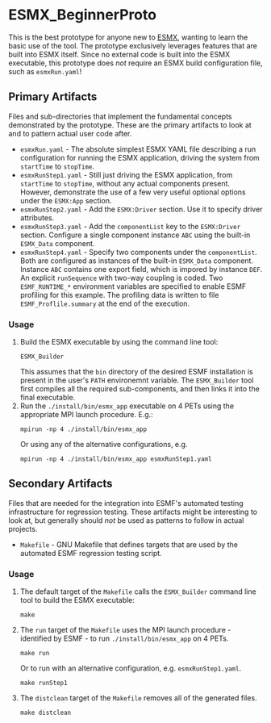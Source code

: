 # ESMX_BeginnerProto

This is the best prototype for anyone new to [ESMX](https://github.com/esmf-org/esmf/tree/develop/src/addon/ESMX), wanting to learn the basic use of the tool. The prototype exclusively leverages features that are built into ESMX itself. Since no external code is built into the ESMX executable, this prototype does *not* require an ESMX build configuration file, such as `esmxRun.yaml`!

## Primary Artifacts

Files and sub-directories that implement the fundamental concepts demonstrated by the prototype. These are the primary artifacts to look at and to pattern actual user code after.

- `esmxRun.yaml`         - The absolute simplest ESMX YAML file describing a run configuration for running the ESMX application, driving the system from `startTime` to `stopTime`.
- `esmxRunStep1.yaml`    - Still just driving the ESMX application, from `startTime` to `stopTime`, without any actual components present. However, demonstrate the use of a few very useful optional options under the `ESMX:App` section.
- `esmxRunStep2.yaml`    - Add the `ESMX:Driver` section. Use it to specify driver attributes.
- `esmxRunStep3.yaml`    - Add the `componentList` key to the `ESMX:Driver` section. Configure a single component instance `ABC` using the built-in `ESMX_Data` component.
- `esmxRunStep4.yaml`    - Specify two components under the `componentList`. Both are configured as instances of the built-in `ESMX_Data` component. Instance `ABC` contains one export field, which is impored by instance `DEF`. An explicit `runSequence` with two-way coupling is coded. Two `ESMF_RUNTIME_*` environment variables are specified to enable ESMF profiling for this example. The profiling data is written to file `ESMF_Proflile.summary` at the end of the execution.

### Usage

1. Build the ESMX executable by using the command line tool:
   ```
   ESMX_Builder
   ```
   This assumes that the `bin` directory of the desired ESMF installation is present in the user's `PATH` environemnt variable. The `ESMX_Builder` tool first compiles all the required sub-components, and then links it into the final executable.
2. Run the `./install/bin/esmx_app` executable on 4 PETs using the appropriate MPI launch procedure. E.g.:
   ```
   mpirun -np 4 ./install/bin/esmx_app
   ```
   Or using any of the alternative configurations, e.g.
   ```
   mpirun -np 4 ./install/bin/esmx_app esmxRunStep1.yaml
   ```

## Secondary Artifacts

Files that are needed for the integration into ESMF's automated testing infrastructure for regression testing. These artifacts might be interesting to look at, but generally should *not* be used as patterns to follow in actual projects.

- `Makefile`        - GNU Makefile that defines targets that are used by the automated ESMF regression testing script.

### Usage

1. The default target of the `Makefile` calls the `ESMX_Builder` command line tool to build the ESMX executable:
   ```
   make
   ```
2. The `run` target of the `Makefile` uses the MPI launch procedure - identified by ESMF - to run `./install/bin/esmx_app` on 4 PETs.
   ```
   make run
   ```
   Or to run with an alternative configuration, e.g. `esmxRunStep1.yaml`.
   ```
   make runStep1
   ```
3. The `distclean` target of the `Makefile` removes all of the generated files.
   ```
   make distclean
   ```
